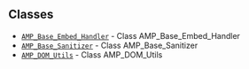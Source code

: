 ## Classes

* [`AMP_Base_Embed_Handler`](AMP_Base_Embed_Handler.md) - Class AMP_Base_Embed_Handler
* [`AMP_Base_Sanitizer`](AMP_Base_Sanitizer.md) - Class AMP_Base_Sanitizer
* [`AMP_DOM_Utils`](AMP_DOM_Utils.md) - Class AMP_DOM_Utils
